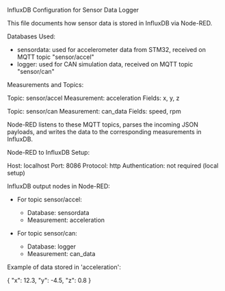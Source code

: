 InfluxDB Configuration for Sensor Data Logger

This file documents how sensor data is stored in InfluxDB via Node-RED.

Databases Used:

- sensordata: used for accelerometer data from STM32, received on MQTT topic "sensor/accel"
- logger: used for CAN simulation data, received on MQTT topic "sensor/can"

Measurements and Topics:

Topic: sensor/accel
Measurement: acceleration
Fields: x, y, z

Topic: sensor/can
Measurement: can_data
Fields: speed, rpm

Node-RED listens to these MQTT topics, parses the incoming JSON payloads, and writes the data to the corresponding measurements in InfluxDB.

Node-RED to InfluxDB Setup:

Host: localhost
Port: 8086
Protocol: http
Authentication: not required (local setup)

InfluxDB output nodes in Node-RED:
- For topic sensor/accel:
  - Database: sensordata
  - Measurement: acceleration

- For topic sensor/can:
  - Database: logger
  - Measurement: can_data

Example of data stored in 'acceleration':

{
  "x": 12.3,
  "y": -4.5,
  "z": 0.8
}
